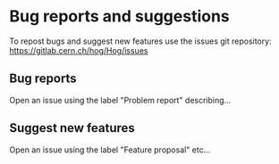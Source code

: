 # Bug reports and suggestions
To repost bugs and suggest new features use the issues git repository: https://gitlab.cern.ch/hog/Hog/issues

## Bug reports
Open an issue using the label "Problem report" describing...

## Suggest new features
Open an issue using the label "Feature proposal" etc...



